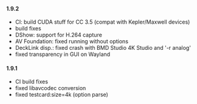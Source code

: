 #### 1.9.2

* CI: build CUDA stuff for CC 3.5 (compat with Kepler/Maxwell devices)
* build fixes
* DShow: support for H.264 capture
* AV Foundation: fixed running without options
* DeckLink disp.: fixed crash with BMD Studio 4K Studio and '-r analog'
* fixed transparency in GUI on Wayland

#### 1.9.1

* CI build fixes
* fixed libavcodec conversion
* fixed testcard:size=4k (option parse)
